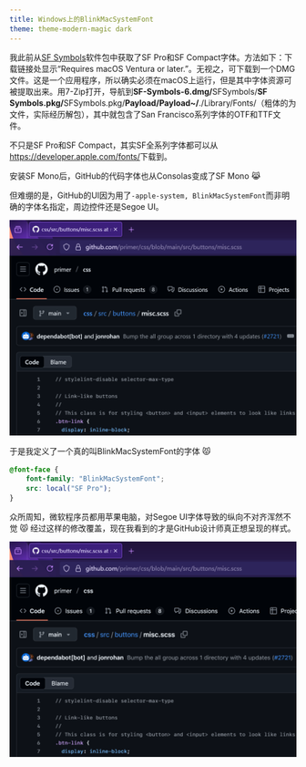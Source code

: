 ```yaml
---
title: Windows上的BlinkMacSystemFont
theme: theme-modern-magic dark
---
```


我此前从[SF Symbols](https://developer.apple.com/sf-symbols/)软件包中获取了SF Pro和SF Compact字体。方法如下：下载链接处显示“Requires macOS Ventura or later.”。无视之，可下载到一个DMG文件。这是一个应用程序，所以确实必须在macOS上运行，但是其中字体资源可被提取出来。用7-Zip打开，导航到<strong>SF-Symbols-6.dmg/</strong>SFSymbols/<strong>SF Symbols.pkg/</strong>SFSymbols.pkg/<strong>Payload/</strong><strong>Payload~/</strong>./Library/Fonts/（粗体的为文件，实际经历解包），其中就包含了San Francisco系列字体的OTF和TTF文件。

不只是SF Pro和SF Compact，其实SF全系列字体都可以从<https://developer.apple.com/fonts/>下载到。

安装SF Mono后，GitHub的代码字体也从Consolas变成了SF Mono 😹

但难绷的是，GitHub的UI因为用了`-apple-system, BlinkMacSystemFont`而非明确的字体名指定，周边控件还是Segoe UI。

![](segoe.webp)

于是我定义了一个真的叫BlinkMacSystemFont的字体 😾

```css
@font-face {
	font-family: "BlinkMacSystemFont";
	src: local("SF Pro");
}
```

众所周知，微软程序员都用苹果电脑，对Segoe UI字体导致的纵向不对齐浑然不觉 😾 经过这样的修改覆盖，现在我看到的才是GitHub设计师真正想呈现的样式。

![](sf.webp)
